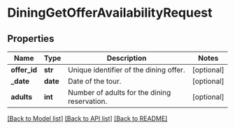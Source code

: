 # DiningGetOfferAvailabilityRequest

## Properties
Name | Type | Description | Notes
------------ | ------------- | ------------- | -------------
**offer_id** | **str** | Unique identifier of the dining offer. | [optional] 
**_date** | **date** | Date of the tour. | [optional] 
**adults** | **int** | Number of adults for the dining reservation. | [optional] 

[[Back to Model list]](../README.md#documentation-for-models) [[Back to API list]](../README.md#documentation-for-api-endpoints) [[Back to README]](../README.md)

